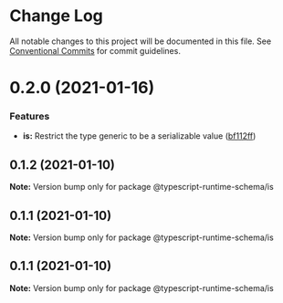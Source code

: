 # Change Log

All notable changes to this project will be documented in this file.
See [Conventional Commits](https://conventionalcommits.org) for commit guidelines.

# 0.2.0 (2021-01-16)


### Features

* **is:** Restrict the type generic to be a serializable value ([bf112ff](https://github.com/simonlovesyou/typescript-schema/commit/bf112ffc2345dfa983455a370e634fdea319de5d))





## 0.1.2 (2021-01-10)

**Note:** Version bump only for package @typescript-runtime-schema/is





## 0.1.1 (2021-01-10)

**Note:** Version bump only for package @typescript-runtime-schema/is





## 0.1.1 (2021-01-10)

**Note:** Version bump only for package @typescript-runtime-schema/is
